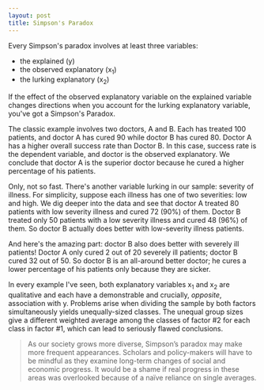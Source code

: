 ```yaml
---
layout: post
title: Simpson's Paradox
---
```


Every Simpson's paradox involves at least three variables:

* the explained (y)
* the observed explanatory (x<sub>1</sub>)
* the lurking explanatory (x<sub>2</sub>)

If the effect of the observed explanatory variable on the explained variable changes directions when you account for the lurking explanatory variable, you've got a Simpson's Paradox.

The classic example involves two doctors, A and B. Each has treated 100 patients, and doctor A has cured 90 while doctor B has cured 80.  Doctor A has a higher overall success rate than Doctor B.  In this case, success rate is the dependent variable, and doctor is the observed explanatory.  We conclude that doctor A is the superior doctor because he cured a higher percentage of his patients.

Only, not so fast. There's another variable lurking in our sample: severity of illness.  For simplicity, suppose each illness has one of two severities: low and high.  We dig deeper into the data and see that doctor A treated 80 patients with low severity illness and cured 72 (90%) of them.  Doctor B treated only 50 patients with a low severity illness and cured 48 (96%) of them.  So doctor B actually does better with low-severity illness patients.  

And here's the amazing part: doctor B also does better with severely ill patients! Doctor A only cured 2 out of 20 severely ill patients; doctor B cured 32 out of 50. So doctor B is an all-around better doctor; he cures a lower percentage of his patients only because they are sicker.   

In every example I've seen, both explanatory variables x<sub>1</sub> and x<sub>2</sub> are qualitative and each have a demonstrable and crucially, *opposite*, association with y.  Problems arise when dividing the sample by both factors simultaneously yields unequally-sized classes.  The unequal group sizes give a different weighted average among the classes of factor #2 for each class in factor #1, which can lead to seriously flawed conclusions. 

>As our society grows more diverse, Simpson’s paradox may make more frequent appearances. Scholars and policy-makers will have to be mindful as they examine long-term changes of social and economic progress. It would be a shame if real progress in these areas was overlooked because of a naïve reliance on single averages.
